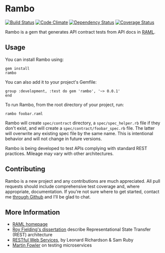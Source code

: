 # Rambo
[![Build Status](https://travis-ci.org/danascheider/rambo.svg?branch=master)](https://travis-ci.org/danascheider/rambo) [![Code Climate](https://codeclimate.com/github/danascheider/rambo/badges/gpa.svg)](https://codeclimate.com/github/danascheider/rambo) [![Dependency Status](https://gemnasium.com/danascheider/rambo.svg)](https://gemnasium.com/danascheider/rambo) [![Coverage Status](https://coveralls.io/repos/github/danascheider/rambo/badge.svg?branch=dev)](https://coveralls.io/github/danascheider/rambo?branch=master)

Rambo is a gem that generates API contract tests from API docs in [RAML](http://raml.org/).

## Usage
You can install Rambo using: <pre><code>gem install rambo</code></pre>You can also add it to your project's Gemfile: <pre><code>group :development, :test do
  gem 'rambo', '~> 0.0.1'
end</code></pre>To run Rambo, from the root directory of your project, run: <pre><code>rambo foobar.raml</code></pre>Rambo will create `spec/contract` directory, a `spec/spec_helper.rb` file if they don't exist, and will create a `spec/contract/foobar_spec.rb` file. The latter will overwrite any existing spec file by the same name. This is intentional behavior and will not change in future versions.

Rambo is being developed to test APIs complying with standard REST practices. Mileage may vary with other architectures.

## Contributing
Rambo is a new project and any contributions are much appreciated. All pull requests should include comprehensive test coverage and, where appropriate, documentation. If you're not sure where to get started, contact me [through Github](https://github.com/danascheider) and I'll be glad to chat.

## More Information
  * [RAML homepage](https://raml.org)
  * [Roy Fielding's dissertation](https://www.ics.uci.edu/~fielding/pubs/dissertation/fielding_dissertation.pdf) describe Representational State Transfer (REST) architecture
  * [RESTful Web Services](http://www.crummy.com/writing/RESTful-Web-Services/RESTful_Web_Services.pdf), by Leonard Richardson & Sam Ruby
  * [Martin Fowler](http://martinfowler.com/articles/microservice-testing/) on testing microservices
